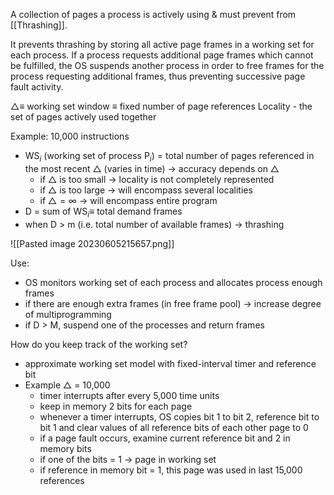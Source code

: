 A collection of pages a process is actively using & must prevent from [[Thrashing]]. 

It prevents thrashing by storing all active page frames in a working set for each process. If a process requests additional page frames which cannot be fulfilled, the OS suspends another process in order to free frames for the process requesting additional frames, thus preventing successive page fault activity.

$\bigtriangleup \equiv$ working set window $\equiv$ fixed number of page references
Locality - the set of pages actively used together

Example: 10,000 instructions
- WS$_i$ (working set of process P$_i$) = total number of pages referenced in the most recent $\bigtriangleup$ (varies in time) -> accuracy depends on $\bigtriangleup$
	- if $\bigtriangleup$ is too small -> locality is not completely represented
	- if $\bigtriangleup$ is too large -> will encompass several localities
	- if $\bigtriangleup = \infty$ -> will encompass entire program
- D = sum of WS$_i \equiv$ total demand frames
- when D > m (i.e. total number of available frames) -> thrashing

![[Pasted image 20230605215657.png]]

Use:
- OS monitors working set of each process and allocates process enough frames
- if there are enough extra frames (in free frame pool) -> increase degree of multiprogramming
- if D > M, suspend one of the processes and return frames

How do you keep track of the working set?
- approximate working set model with fixed-interval timer and reference bit
- Example $\bigtriangleup$ = 10,000
	- timer interrupts after every 5,000 time units
	- keep in memory 2 bits for each page
	- whenever a timer interrupts, OS copies bit 1 to bit 2, reference bit to bit 1 and clear values of all reference bits of each other page to 0
	- if a page fault occurs, examine current reference bit and 2 in memory bits
	- if one of the bits = 1 -> page in working set
	- if reference in memory bit = 1, this page was used in last 15,000 references